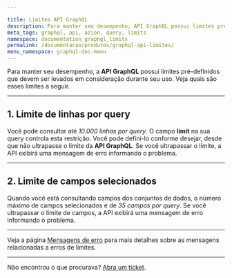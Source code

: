```yaml
---

title: Limites API GraphQL
description: Para manter seu desempenho, API GraphQL possui limites pré-definidos que devem ser levados em consideração durante seu uso.
meta_tags: graphql, api, azion, query, limits
namespace: documentation_graphql_limits
permalink: /documentacao/produtos/graphql-api-limites/
menu_namespace: graphql-doc-menu
---
```


Para manter seu desempenho, a **API GraphQL** possui limites pré-definidos que devem ser levados em consideração durante seu uso. Veja quais são esses limites a seguir.

---

## 1. Limite de linhas por query

Você pode consultar até *10.000 linhas por query*. O campo **limit** na sua query controla esta restrição. Você pode defini-lo conforme desejar, desde que não ultrapasse o limite da **API GraphQL**. Se você ultrapassar o limite, a API exibirá uma mensagem de erro informando o problema.

---

## 2. Limite de campos selecionados

Quando você está consultando campos dos conjuntos de dados, o número máximo de campos selecionados é de *35 campos por query*. Se você ultrapassar o limite de campos, a API exibirá uma mensagem de erro informando o problema.

---

Veja a página [Mensagens de erro](/pt-br/documentacao/produtos/graphql-api-mensagens-erro/) para mais detalhes sobre as mensagens relacionadas a erros de limites.

---

Não encontrou o que procurava? [Abra um ticket](https://tickets.azion.com/pt-BR/support/login/).
